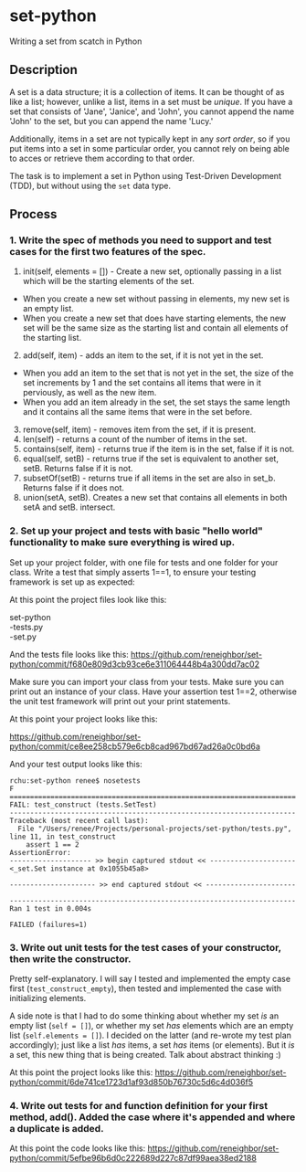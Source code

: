 # set-python
Writing a set from scatch in Python

## Description
A set is a data structure; it is a collection of items. It can be thought of as like a list; however, unlike a list, items in a set must be *unique*. If you have a set that consists of 'Jane', 'Janice', and 'John', you cannot append the name 'John' to the set, but you can append the name 'Lucy.'

Additionally, items in a set are not typically kept in any *sort order*, so if you put items into a set in some particular order, you cannot rely on being able to acces or retrieve them according to that order.

The task is to implement a set in Python using Test-Driven Development (TDD), but without using the `set` data type.

## Process

### 1. Write the spec of methods you need to support and test cases for the first two features of the spec.

1. init(self, elements = []) - Create a new set, optionally passing in a list which will be the starting elements of the set.
  * When you create a new set without passing in elements, my new set is an empty list.
  * When you create a new set that does have starting elements, the new set will be the same size as the starting list and contain all elements of the starting list.
2. add(self, item) - adds an item to the set, if it is not yet in the set.
  * When you add an item to the set that is not yet in the set, the size of the set increments by 1 and the set contains all items that were in it perviously, as well as the new item.
  * When you add an item already in the set, the set stays the same length and it contains all the same items that were in the set before.
3. remove(self, item) - removes item from the set, if it is present.
4. len(self) - returns a count of the number of items in the set.
5. contains(self, item) - returns true if the item is in the set, false if it is not.
6. equal(self, setB) - returns true if the set is equivalent to another set, setB. Returns false if it is not.
7. subsetOf(setB) - returns true if all items in the set are also in set_b. Returns false if it does not.
8. union(setA, setB). Creates a new set that contains all elements in both setA and setB.
intersect.

### 2. Set up your project and tests with basic "hello world" functionality to make sure everything is wired up.

Set up your project folder, with one file for tests and one folder for your class. Write a test that simply asserts 1==1, to ensure your testing framework is set up as expected:

At this point the project files look like this:

set-python</br>
	-tests.py </br>
 	-set.py 

And the tests file looks like this:
	https://github.com/reneighbor/set-python/commit/f680e809d3cb93ce6e311064448b4a300dd7ac02

Make sure you can import your class from your tests. Make sure you can print out an instance of your class. Have your assertion test 1==2, otherwise the unit test framework will print out your print statements.

At this point your project looks like this:

https://github.com/reneighbor/set-python/commit/ce8ee258cb579e6cb8cad967bd67ad26a0c0bd6a

And your test output looks like this:


```
rchu:set-python renee$ nosetests
F
======================================================================
FAIL: test_construct (tests.SetTest)
----------------------------------------------------------------------
Traceback (most recent call last):
  File "/Users/renee/Projects/personal-projects/set-python/tests.py", line 11, in test_construct
    assert 1 == 2
AssertionError: 
-------------------- >> begin captured stdout << ---------------------
<_set.Set instance at 0x1055b45a8>

--------------------- >> end captured stdout << ----------------------

----------------------------------------------------------------------
Ran 1 test in 0.004s

FAILED (failures=1)
```
### 3. Write out unit tests for the test cases of your constructor, then write the constructor. 

Pretty self-explanatory. I will say I tested and implemented the empty case first (`test_construct_empty`), then tested and implemented the case with initializing elements.

A side note is that I had to do some thinking about whether my set *is* an empty list (`self = []`), or whether my set *has* elements which are an empty list (`self.elements = []`). I decided on the latter (and re-wrote my test plan accordingly); just like a list *has* items, a set *has* items (or elements). But it *is* a set, this new thing that is being created. Talk about abstract thinking :)

At this point the project looks like this:
https://github.com/reneighbor/set-python/commit/6de741ce1723d1af93d850b76730c5d6c4d036f5

### 4. Write out tests for and function definition for your first method, add(). Added the case where it's appended and where a duplicate is added.

At this point the code looks like this:
https://github.com/reneighbor/set-python/commit/5efbe96b6d0c222689d227c87df99aea38ed2188
